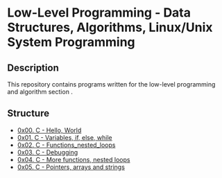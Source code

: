 # Low-Level Programming - Data Structures, Algorithms, Linux/Unix System Programming

## Description
This repository contains programs written for the low-level programming and
algorithm section .


## Structure


* [0x00. C - Hello, World](./0x00-hello_world)
* [0x01. C - Variables, if, else, while](./0x01-variables_if_else_while)
* [0x02. C - Functions_nested_loops](./0x02-functions_nested_loops)
* [0x03. C - Debugging](./0x03-debugging)
* [0x04. C - More functions, nested loops](./0x04-more_functions_nested_loops)
* [0x05. C - Pointers, arrays and strings](./0x05-pointers_arrays_strings)

